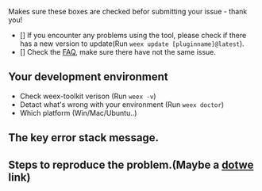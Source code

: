 Makes sure these boxes are checked befor submitting your issue - thank you!

- [] If you encounter any problems using the tool, please check if there has a new version to update(Run `weex update [pluginname]@latest`).
- [] Check the [FAQ](https://github.com/apache/weex-cli#faq), make sure there have not the same issue.

## Your development environment
- Check weex-toolkit verison (Run `weex -v`)
- Detact what's wrong with your environment (Run `weex doctor`)
- Which platform (Win/Mac/Ubuntu..)

## The key error stack message.


## Steps to reproduce the problem.(Maybe a [dotwe](http://dotwe.org/vue) link)

